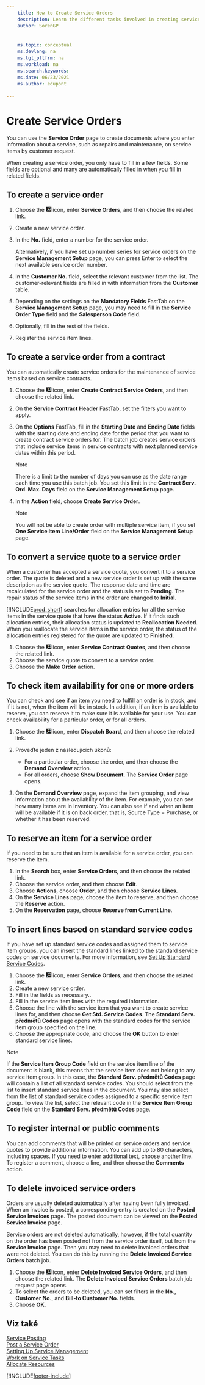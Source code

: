 ```yaml
---
    title: How to Create Service Orders
    description: Learn the different tasks involved in creating service orders in Business Central such as creating a new service order or orders based on a service contract.
    author: SorenGP


    ms.topic: conceptual
    ms.devlang: na
    ms.tgt_pltfrm: na
    ms.workload: na
    ms.search.keywords:
    ms.date: 06/23/2021
    ms.author: edupont

---
```

# Create Service Orders
You can use the **Service Order** page to create documents where you enter information about a service, such as repairs and maintenance, on service items by customer request.

When creating a service order, you only have to fill in a few fields. Some fields are optional and many are automatically filled in when you fill in related fields.

## To create a service order
1. Choose the ![Lightbulb that opens the Tell Me feature.](media/ui-search/search_small.png "Tell me what you want to do") icon, enter **Service Orders**, and then choose the related link.
2. Create a new service order.
3. In the **No.** field, enter a number for the service order.

   Alternatively, if you have set up number series for service orders on the **Service Management Setup** page, you can press Enter to select the next available service order number.

4. In the **Customer No.** field, select the relevant customer from the list. The customer-relevant fields are filled in with information from the **Customer** table.

5. Depending on the settings on the **Mandatory Fields** FastTab on the **Service Management Setup** page, you may need to fill in the **Service Order Type** field and the **Salesperson Code** field.
6. Optionally, fill in the rest of the fields.
7. Register the service item lines.

## To create a service order from a contract
You can automatically create service orders for the maintenance of service items based on service contracts.

1. Choose the ![Lightbulb that opens the Tell Me feature.](media/ui-search/search_small.png "Tell me what you want to do") icon, enter **Create Contract Service Orders**, and then choose the related link.
2. On the **Service Contract Header** FastTab, set the filters you want to apply.
3. On the **Options** FastTab, fill in the **Starting Date** and **Ending Date** fields with the starting date and ending date for the period that you want to create contract service orders for. The batch job creates service orders that include service items in service contracts with next planned service dates within this period.

   > [!NOTE]  
   > There is a limit to the number of days you can use as the date range each time you use this batch job. You set this limit in the **Contract Serv. Ord. Max. Days** field on the **Service Management Setup** page.

4. In the **Action** field, choose **Create Service Order**.
   > [!NOTE]  
   > You will not be able to create order with multiple service item, if you set **One Service Item Line/Order** field on the **Service Management Setup** page.

## To convert a service quote to a service order
When a customer has accepted a service quote, you convert it to a service order. The quote is deleted and a new service order is set up with the same description as the service quote. The response date and time are recalculated for the service order and the status is set to **Pending**. The repair status of the service items in the order are changed to **Initial**.

[!INCLUDE[prod_short](includes/prod_short.md)] searches for allocation entries for all the service items in the service quote that have the status **Active**. If it finds such allocation entries, their allocation status is updated to **Reallocation Needed**. When you reallocate the service items in the service order, the status of the allocation entries registered for the quote are updated to **Finished**.

1. Choose the ![Lightbulb that opens the Tell Me feature.](media/ui-search/search_small.png "Tell me what you want to do") icon, enter **Service Contract Quotes**, and then choose the related link.
2. Choose the service quote to convert to a service order.
3. Choose the **Make Order** action.

## To check item availability for one or more orders
You can check and see if an item you need to fulfill an order is in stock, and if it is not, when the item will be in stock. In addition, if an item is available to reserve, you can reserve it to make sure it is available for your use. You can check availability for a particular order, or for all orders.

1. Choose the ![Lightbulb that opens the Tell Me feature.](media/ui-search/search_small.png "Tell me what you want to do") icon, enter **Dispatch Board**, and then choose the related link.
2. Proveďte jeden z následujících úkonů:

   * For a particular order, choose the order, and then choose the **Demand Overview** action.
   * For all orders, choose **Show Document**. The **Service Order** page opens.

3. On the **Demand Overview** page, expand the item grouping, and view information about the availability of the item. For example, you can see how many items are in inventory. You can also see if and when an item will be available if it is on back order, that is, Source Type = Purchase, or whether it has been reserved.

## To reserve an item for a service order
If you need to be sure that an item is available for a service order, you can reserve the item.

1. In the **Search** box, enter **Service Orders**, and then choose the related link.
2. Choose the service order, and then choose **Edit**.
3. Choose **Actions**, choose **Order**, and then choose **Service Lines**.
4. On the **Service Lines** page, choose the item to reserve, and then choose the **Reserve** action.
5. On the **Reservation** page, choose **Reserve from Current Line**.

## To insert lines based on standard service codes
If you have set up standard service codes and assigned them to service item groups, you can insert the standard lines linked to the standard service codes on service documents. For more information, see [Set Up Standard Service Codes](service-how-setup-service-coding.md).

1. Choose the ![Lightbulb that opens the Tell Me feature.](media/ui-search/search_small.png "Tell me what you want to do") icon, enter **Service Orders**, and then choose the related link.
2. Create a new service order.
3. Fill in the fields as necessary..
4. Fill in the service item lines with the required information.
5. Choose the line with the service item that you want to create service lines for, and then choose **Get Std. Service Codes**. The **Standard Serv. předmětů Codes** page opens with the standard codes for the service item group specified on the line.
6. Choose the appropriate code, and choose the **OK** button to enter standard service lines.

> [!NOTE]  
> If the **Service Item Group Code** field on the service item line of the document is blank, this means that the service item does not belong to any service item group. In this case, the **Standard Serv. předmětů Codes** page will contain a list of all standard service codes. You should select from the list to insert standard service lines in the document. You may also select from the list of standard service codes assigned to a specific service item group. To view the list, select the relevant code in the **Service Item Group Code** field on the **Standard Serv. předmětů Codes** page.

## To register internal or public comments
You can add comments that will be printed on service orders and service quotes to provide additional information. You can add up to 80 characters, including spaces. If you need to enter additional text, choose another line. To register a comment, choose a line, and then choose the **Comments** action.

## To delete invoiced service orders
Orders are usually deleted automatically after having been fully invoiced. When an invoice is posted, a corresponding entry is created on the **Posted Service Invoices** page. The posted document can be viewed on the **Posted Service Invoice** page.

Service orders are not deleted automatically, however, if the total quantity on the order has been posted not from the service order itself, but from the **Service Invoice** page. Then you may need to delete invoiced orders that were not deleted. You can do this by running the **Delete Invoiced Service Orders** batch job.

1. Choose the ![Lightbulb that opens the Tell Me feature.](media/ui-search/search_small.png "Tell me what you want to do") icon, enter **Delete Invoiced Service Orders**, and then choose the related link. The **Delete Invoiced Service Orders** batch job request page opens.
2. To select the orders to be deleted, you can set filters in the **No.**, **Customer No.**, and **Bill-to Customer No.** fields.
3. Choose **OK**.


## Viz také
[Service Posting](service-service-posting.md)  
[Post a Service Order](service-how-to-post-service-orders.md)  
[Setting Up Service Management](service-setup-service.md)  
[Work on Service Tasks](service-how-to-work-on-service-tasks.md)  
[Allocate Resources](service-how-to-allocate-resources.md)


[!INCLUDE[footer-include](includes/footer-banner.md)]